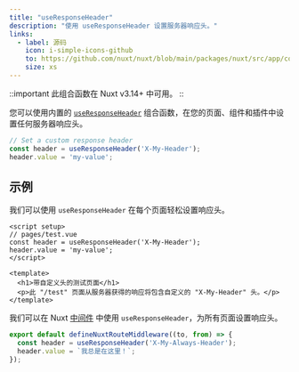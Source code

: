 ```yaml
---
title: "useResponseHeader"
description: "使用 useResponseHeader 设置服务器响应头。"
links:
  - label: 源码
    icon: i-simple-icons-github
    to: https://github.com/nuxt/nuxt/blob/main/packages/nuxt/src/app/composables/ssr.ts
    size: xs
---
```


::important
此组合函数在 Nuxt v3.14+ 中可用。
::

您可以使用内置的 [`useResponseHeader`](/docs/api/composables/use-response-header) 组合函数，在您的页面、组件和插件中设置任何服务器响应头。

```ts
// Set a custom response header
const header = useResponseHeader('X-My-Header');
header.value = 'my-value';
```

## 示例

我们可以使用 `useResponseHeader` 在每个页面轻松设置响应头。

```vue [app/pages/test.vue]
<script setup>
// pages/test.vue
const header = useResponseHeader('X-My-Header');
header.value = 'my-value';
</script>

<template>
  <h1>带自定义头的测试页面</h1>
  <p>此 "/test" 页面从服务器获得的响应将包含自定义的 "X-My-Header" 头。</p>
</template>
```

我们可以在 Nuxt [中间件](/docs/guide/directory-structure/app/middleware) 中使用 `useResponseHeader`，为所有页面设置响应头。

```ts [app/middleware/my-header-middleware.ts]
export default defineNuxtRouteMiddleware((to, from) => {
  const header = useResponseHeader('X-My-Always-Header');
  header.value = `我总是在这里！`;
});
```
